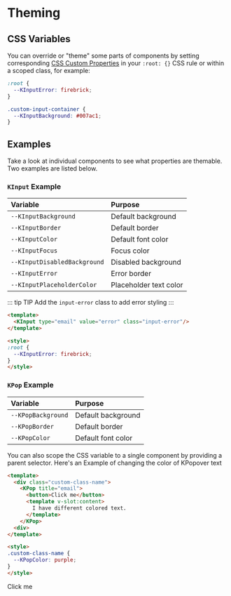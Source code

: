 # Theming

## CSS Variables

You can override or "theme" some parts of components by setting corresponding [CSS Custom Properties](https://developer.mozilla.org/en-US/docs/Web/CSS/--*) in your `:root: {}` CSS rule or within a scoped class, for example:

```scss
:root {
  --KInputError: firebrick;
}

.custom-input-container {
  --KInputBackground: #007ac1;
}
```

## Examples

Take a look at individual components to see what properties are themable. Two examples are listed below.

### `KInput` Example

| Variable | Purpose
|:-------- |:-------
| `--KInputBackground`| Default background
| `--KInputBorder`| Default border
| `--KInputColor`| Default font color
| `--KInputFocus`| Focus color
| `--KInputDisabledBackground`| Disabled background
| `--KInputError`| Error border
| `--KInputPlaceholderColor`| Placeholder text color

::: tip TIP
Add the `input-error` class to add error styling
:::

<KInput id="theme-page-kinput" class="input-error w-50" type="email" value="error" label="This input has a custom error border color" />

```html
<template>
  <KInput type="email" value="error" class="input-error"/>
</template>

<style>
:root {
  --KInputError: firebrick;
}
</style>
```

### `KPop` Example

| Variable | Purpose
|:-------- |:-------
| `--KPopBackground`| Default background
| `--KPopBorder`| Default border
| `--KPopColor`| Default font color

You can also scope the CSS variable to a single component by providing a parent selector. Here's an Example of changing the color of KPopover text

```html
<template>
  <div class="custom-class-name">
    <KPop title="email">
      <button>Click me</button>
      <template v-slot:content>
        I have different colored text.
      </template>
    </KPop>
  <div>
</template>

<style>
.custom-class-name {
  --KPopColor: purple;
}
</style>
```

<div id="theme-page-kpop">
  <KPop title="email" target="#theme-page-kpop">
    <KButton>Click me</KButton>
    <template v-slot:content>
      My text is a custom color!
    </template>
  </KPop>
</div>

<style scoped>
#theme-page-kinput {
  --KInputError: firebrick;
}

#theme-page-kpop {
  --KPopColor: purple;
}
</style>
